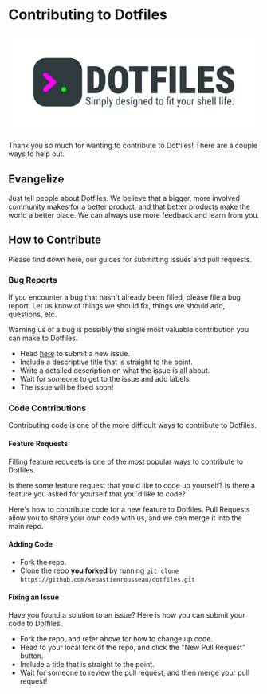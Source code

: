 # Contributing to Dotfiles

[![Banner representing the Dotfiles Library][logo]][website]

Thank you so much for wanting to contribute to Dotfiles! There are a couple ways to help out.

## Evangelize

Just tell people about Dotfiles. We believe that a bigger, more involved community makes for a better product, and that better products make the world a better place. We can always use more feedback and learn from you.

## How to Contribute

Please find down here, our guides for submitting issues and pull requests.

### Bug Reports

If you encounter a bug that hasn't already been filled, please file a bug report. Let us know of things we should fix, things we should add, questions, etc.

Warning us of a bug is possibly the single most valuable contribution you can make to Dotfiles.

- Head [here](https://github.com/reedia/dotfiles/issues/new) to submit a new issue.
- Include a descriptive title that is straight to the point.
- Write a detailed description on what the issue is all about.
- Wait for someone to get to the issue and add labels.
- The issue will be fixed soon!

### Code Contributions

Contributing code is one of the more difficult ways to contribute to Dotfiles.

#### Feature Requests

Filling feature requests is one of the most popular ways to contribute to Dotfiles.

Is there some feature request that you'd like to code up yourself? Is there a feature you asked for yourself that you'd like to code?

Here's how to contribute code for a new feature to Dotfiles. Pull Requests allow you to share your own code with us, and we can merge it into the main repo.

#### Adding Code

- Fork the repo.
- Clone the repo **you forked** by running `git clone https://github.com/sebastienrousseau/dotfiles.git`

#### Fixing an Issue

Have you found a solution to an issue? Here is how you can submit your code to Dotfiles.

- Fork the repo, and refer above for how to change up code.
- Head to your local fork of the repo, and click the "New Pull Request" button.
- Include a title that is straight to the point.
- Wait for someone to review the pull request, and then merge your pull request!

[logo]: https://github.com/sebastienrousseau/dotfiles/raw/master/assets/dotfiles.svg
[website]: https://dotfiles.io
